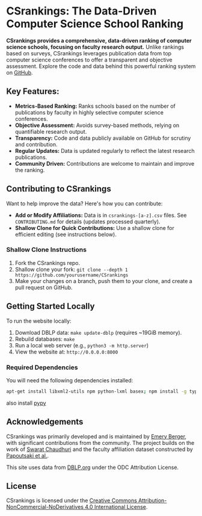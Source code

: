 # CSrankings: The Data-Driven Computer Science School Ranking

**CSrankings provides a comprehensive, data-driven ranking of computer science schools, focusing on faculty research output.** Unlike rankings based on surveys, CSrankings leverages publication data from top computer science conferences to offer a transparent and objective assessment. Explore the code and data behind this powerful ranking system on [GitHub](https://github.com/emeryberger/CSrankings).

## Key Features:

*   **Metrics-Based Ranking:** Ranks schools based on the number of publications by faculty in highly selective computer science conferences.
*   **Objective Assessment:** Avoids survey-based methods, relying on quantifiable research output.
*   **Transparency:** Code and data publicly available on GitHub for scrutiny and contribution.
*   **Regular Updates:** Data is updated regularly to reflect the latest research publications.
*   **Community Driven:** Contributions are welcome to maintain and improve the ranking.

## Contributing to CSrankings

Want to help improve the data? Here's how you can contribute:

*   **Add or Modify Affiliations:** Data is in `csrankings-[a-z].csv` files.  See `CONTRIBUTING.md` for details (updates processed quarterly).
*   **Shallow Clone for Quick Contributions:** Use a shallow clone for efficient editing (see instructions below).

### Shallow Clone Instructions

1.  Fork the CSrankings repo.
2.  Shallow clone your fork: `git clone --depth 1 https://github.com/yourusername/CSrankings`
3.  Make your changes on a branch, push them to your clone, and create a pull request on GitHub.

## Getting Started Locally

To run the website locally:

1.  Download DBLP data: `make update-dblp` (requires ~19GiB memory).
2.  Rebuild databases: `make`
3.  Run a local web server (e.g., `python3 -m http.server`)
4.  View the website at: `http://0.0.0.0:8000`

### Required Dependencies

You will need the following dependencies installed:

```bash
apt-get install libxml2-utils npm python-lxml basex; npm install -g typescript google-closure-compiler
```
also install [pypy](https://doc.pypy.org/en/latest/install.html)

## Acknowledgements

CSrankings was primarily developed and is maintained by [Emery Berger](https://emeryberger.com), with significant contributions from the community. The project builds on the work of [Swarat Chaudhuri](https://www.cs.utexas.edu/~swarat/) and the faculty affiliation dataset constructed by [Papoutsaki et al.](http://cs.brown.edu/people/alexpap/faculty_dataset.html).

This site uses data from [DBLP.org](http://dblp.org) under the ODC Attribution License.

## License

CSrankings is licensed under the [Creative Commons Attribution-NonCommercial-NoDerivatives 4.0 International License](https://creativecommons.org/licenses/by-nc-nd/4.0/).